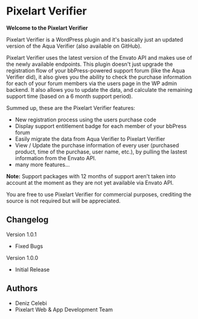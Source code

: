 # Pixelart Verifier

**Welcome to the Pixelart Verifier**

Pixelart Verifier is a WordPress plugin and it's basically just an updated version of the Aqua Verifier (also available on GitHub).

Pixelart Verifier uses the latest version of the Envato API and makes use of the newly available endpoints.
This plugin doesn't just upgrade the registration flow of your bbPress-powered support forum 
(like the Aqua Verifier did), it also gives you the ability to check the purchase information for each of your forum members via the users page in the WP admin backend.
It also allows you to update the data, and calculate the remaining support time (based on a 6 month support period).

Summed up, these are the Pixelart Verifier features:
- New registration process using the users purchase code
- Display support entitlement badge for each member of your bbPress forum
- Easily migrate the data from Aqua Verifier to Pixelart Verifier
- View / Update the purchase information of every user (purchased product, time of the purchase, user name, etc.), by pulling the lastest information from the Envato API.
- many more features...

**Note:** Support packages with 12 months of support aren't taken into account at the moment as they are not yet available via Envato API.


You are free to use Pixelart Verifier for commercial purposes, crediting the source is not required but will be appreciated.

## Changelog
Version 1.0.1
- Fixed Bugs

Version 1.0.0
- Initial Release

## Authors
- Deniz Celebi
- Pixelart Web & App Development Team
